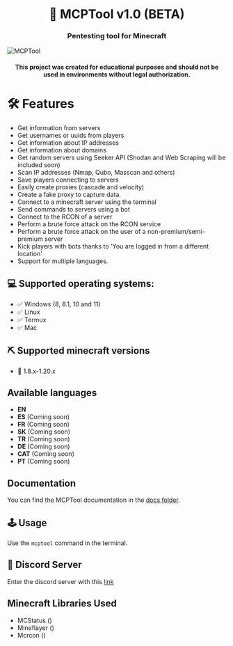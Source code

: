 <h1 align="center"> 🧨 MCPTool v1.0 (BETA)
<h3 align="center"> Pentesting tool for Minecraft </h2>
<img align="center" src="https://i.imgur.com/GqkwN7v.png" alt="MCPTool" title="MCPTool" style="max-width: 100%; height: auto;">

<h4 align="center">This project was created for educational purposes and should not be used in environments without legal authorization.</p>

# 🛠 Features
* Get information from servers
* Get usernames or uuids from players
* Get information about IP addresses
* Get information about domains
* Get random servers using Seeker API (Shodan and Web Scraping will be included soon)
* Scan IP addresses (Nmap, Qubo, Masscan and others)
* Save players connecting to servers
* Easily create proxies (cascade and velocity)
* Create a fake proxy to capture data.
* Connect to a minecraft server using the terminal
* Send commands to servers using a bot
* Connect to the RCON of a server
* Perform a brute force attack on the RCON service
* Perform a brute force attack on the user of a non-premium/semi-premium server
* Kick players with bots thanks to 'You are logged in from a different location'
* Support for multiple languages.

## 💻 Supported operating systems:

* ✅ Windows (8, 8.1, 10 and 11)
* ✅ Linux
* ✅ Termux
* ✅ Mac

## ⛏️ Supported minecraft versions

* 📃 1.8.x-1.20.x

## Available languages

- **EN**
- **ES** (Coming soon)
- **FR** (Coming soon)
- **SK** (Coming soon)
- **TR** (Coming soon)
- **DE** (Coming soon)
- **CAT** (Coming soon)
- **PT** (Coming soon)

## Documentation

You can find the MCPTool documentation in the [docs folder](./docs).

## 🕹 Usage
Use the `mcptool` command in the terminal.

## 🔗 Discord Server
Enter the discord server with this [link](https://discord.gg/TWKs6BWkR2)

## Minecraft Libraries Used
* MCStatus ()
* Mineflayer ()
* Mcrcon ()